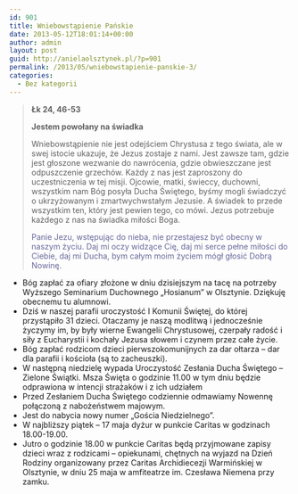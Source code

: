 ```yaml
---
id: 901
title: Wniebowstąpienie Pańskie
date: 2013-05-12T18:01:14+00:00
author: admin
layout: post
guid: http://anielaolsztynek.pl/?p=901
permalink: /2013/05/wniebowstapienie-panskie-3/
categories:
  - Bez kategorii
---
```

> **Łk 24, 46-53**
> 
> **Jestem powołany na świadka**
> 
> Wniebowstąpienie nie jest odejściem Chrystusa z tego świata, ale w swej istocie ukazuje, że Jezus zostaje z nami. Jest zawsze tam, gdzie jest głoszone wezwanie do nawrócenia, gdzie obwieszczane jest odpuszczenie grzechów. Każdy z nas jest zaproszony do uczestniczenia w tej misji. Ojcowie, matki, świeccy, duchowni, wszystkim nam Bóg posyła Ducha Świętego, byśmy mogli świadczyć o ukrzyżowanym i zmartwychwstałym Jezusie. A świadek to przede wszystkim ten, który jest pewien tego, co mówi. Jezus potrzebuje każdego z nas na świadka miłości Boga.
> 
> <span style="color: #666699;">Panie Jezu, wstępując do nieba, nie przestajesz być obecny w naszym życiu. Daj mi oczy widzące Cię, daj mi serce pełne miłości do Ciebie, daj mi Ducha, bym całym moim życiem mógł głosić Dobrą Nowinę.</span>

  * Bóg zapłać za ofiary złożone w dniu dzisiejszym na tacę na potrzeby Wyższego Seminarium Duchownego &#8222;Hosianum&#8221; w Olsztynie. Dziękuję obecnemu tu alumnowi.
  * Dziś w naszej parafii uroczystość I Komunii Świętej, do której przystąpiło 31 dzieci. Otaczamy je naszą modlitwą i jednocześnie życzymy im, by były wierne Ewangelii Chrystusowej, czerpały radość i siły z Eucharystii i kochały Jezusa słowem i czynem przez całe życie.
  * Bóg zapłać rodzicom dzieci pierwszokomunijnych za dar ołtarza &#8211; dar dla parafii i kościoła (są to zacheuszki).
  * W następną niedzielę wypada Uroczystość Zesłania Ducha Świętego &#8211; Zielone Świątki. Msza Święta o godzinie 11.00 w tym dniu będzie odprawiona w intencji strażaków i z ich udziałem
  * Przed Zesłaniem Ducha Świętego codziennie odmawiamy Nowennę połączoną z nabożeństwem majowym.
  * Jest do nabycia nowy numer &#8222;Gościa Niedzielnego&#8221;.
  * W najbliższy piątek &#8211; 17 maja dyżur w punkcie Caritas w godzinach 18.00-19.00.
  * Jutro o godzinie 18.00 w punkcie Caritas będą przyjmowane zapisy dzieci wraz z rodzicami &#8211; opiekunami, chętnych na wyjazd na Dzień Rodziny organizowany przez Caritas Archidiecezji Warmińskiej w Olsztynie, w dniu 25 maja w amfiteatrze im. Czesława Niemena przy zamku.
